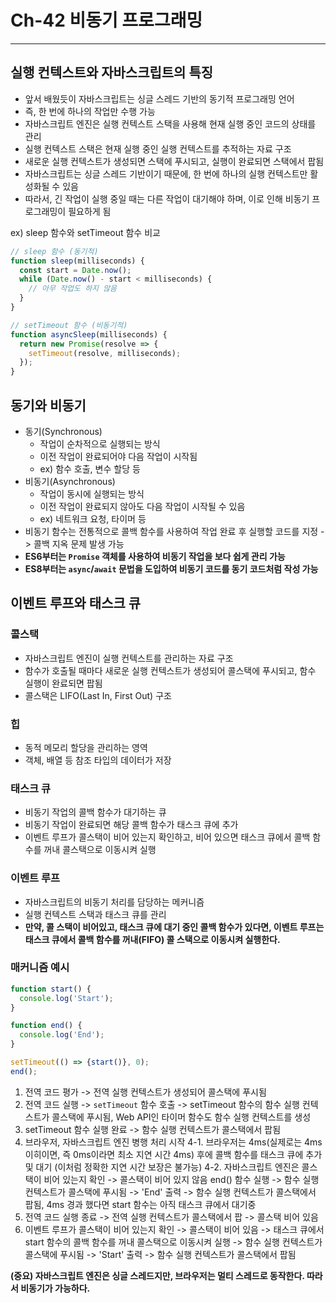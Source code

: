# Ch-42 비동기 프로그래밍


---

## 실행 컨텍스트와 자바스크립트의 특징
- 앞서 배웠듯이 자바스크립트는 싱글 스레드 기반의 동기적 프로그래밍 언어
- 즉, 한 번에 하나의 작업만 수행 가능
- 자바스크립트 엔진은 실행 컨텍스트 스택을 사용해 현재 실행 중인 코드의 상태를 관리
- 실행 컨텍스트 스택은 현재 실행 중인 실행 컨텍스트를 추적하는 자료 구조
- 새로운 실행 컨텍스트가 생성되면 스택에 푸시되고, 실행이 완료되면 스택에서 팝됨
- 자바스크립트는 싱글 스레드 기반이기 때문에, 한 번에 하나의 실행 컨텍스트만 활성화될 수 있음
- 따라서, 긴 작업이 실행 중일 때는 다른 작업이 대기해야 하며, 이로 인해 비동기 프로그래밍이 필요하게 됨

ex) sleep 함수와 setTimeout 함수 비교
```javascript
// sleep 함수 (동기적)
function sleep(milliseconds) {
  const start = Date.now();
  while (Date.now() - start < milliseconds) {
    // 아무 작업도 하지 않음
  }
}
```
```javascript
// setTimeout 함수 (비동기적)
function asyncSleep(milliseconds) {
  return new Promise(resolve => {
    setTimeout(resolve, milliseconds);
  });
}
```

## 동기와 비동기
- 동기(Synchronous)
  - 작업이 순차적으로 실행되는 방식
  - 이전 작업이 완료되어야 다음 작업이 시작됨
  - ex) 함수 호출, 변수 할당 등
- 비동기(Asynchronous)
  - 작업이 동시에 실행되는 방식
  - 이전 작업이 완료되지 않아도 다음 작업이 시작될 수 있음
  - ex) 네트워크 요청, 타이머 등
- 비동기 함수는 전통적으로 콜백 함수를 사용하여 작업 완료 후 실행할 코드를 지정 -> 콜백 지옥 문제 발생 가능
- **ES6부터는 `Promise` 객체를 사용하여 비동기 작업을 보다 쉽게 관리 가능**
- **ES8부터는 `async`/`await` 문법을 도입하여 비동기 코드를 동기 코드처럼 작성 가능**

## 이벤트 루프와 태스크 큐
### 콜스택
- 자바스크립트 엔진이 실행 컨텍스트를 관리하는 자료 구조
- 함수가 호출될 때마다 새로운 실행 컨텍스트가 생성되어 콜스택에 푸시되고, 함수 실행이 완료되면 팝됨
- 콜스택은 LIFO(Last In, First Out) 구조
### 힙
- 동적 메모리 할당을 관리하는 영역
- 객체, 배열 등 참조 타입의 데이터가 저장
### 태스크 큐
- 비동기 작업의 콜백 함수가 대기하는 큐
- 비동기 작업이 완료되면 해당 콜백 함수가 태스크 큐에 추가
- 이벤트 루프가 콜스택이 비어 있는지 확인하고, 비어 있으면 태스크 큐에서 콜백 함수를 꺼내 콜스택으로 이동시켜 실행

### 이벤트 루프
- 자바스크립트의 비동기 처리를 담당하는 메커니즘
- 실행 컨텍스트 스택과 태스크 큐를 관리
- **만약, 콜 스택이 비어있고, 태스크 큐에 대기 중인 콜백 함수가 있다면, 이벤트 루프는 태스크 큐에서 콜백 함수를 꺼내(FIFO) 콜 스택으로 이동시켜 실행한다.**

### 매커니즘 예시
```javascript
function start() {
  console.log('Start');
}

function end() {
  console.log('End');
}

setTimeout(() => {start()}, 0);
end();

```
1. 전역 코드 평가 -> 전역 실행 컨텍스트가 생성되어 콜스택에 푸시됨
2. 전역 코드 실행 -> `setTimeout` 함수 호출 -> setTimeout 함수의 함수 실행 컨텍스트가 콜스택에 푸시됨, Web API인 타이머 함수도 함수 실행 컨텍스트를 생성
3. setTimeout 함수 실행 완료 -> 함수 실행 컨텍스트가 콜스택에서 팝됨 
4. 브라우저, 자바스크립트 엔진 병행 처리 시작
   4-1. 브라우저는 4ms(실제로는 4ms 이히이면, 즉 0ms이라면 최소 지연 시간 4ms) 후에 콜백 함수를 태스크 큐에 추가 및 대기 (이처럼 정확한 지연 시간 보장은 불가능)
   4-2. 자바스크립트 엔진은 콜스택이 비어 있는지 확인 -> 콜스택이 비어 있지 않음 end() 함수 실행 -> 함수 실행 컨텍스트가 콜스택에 푸시됨 -> 'End' 출력 -> 함수 실행 컨텍스트가 콜스택에서 팝됨, 4ms 경과 했다면 start 함수는 아직 태스크 큐에서 대기중
5. 전역 코드 실행 종료 -> 전역 실행 컨텍스트가 콜스택에서 팝 -> 콜스택 비어 있음
6. 이벤트 루프가 콜스택이 비어 있는지 확인 -> 콜스택이 비어 있음 -> 태스크 큐에서 start 함수의 콜백 함수를 꺼내 콜스택으로 이동시켜 실행 -> 함수 실행 컨텍스트가 콜스택에 푸시됨 -> 'Start' 출력 -> 함수 실행 컨텍스트가 콜스택에서 팝됨

**(중요) 자바스크립트 엔진은 싱글 스레드지만, 브라우저는 멀티 스레드로 동작한다. 따라서 비동기가 가능하다.**